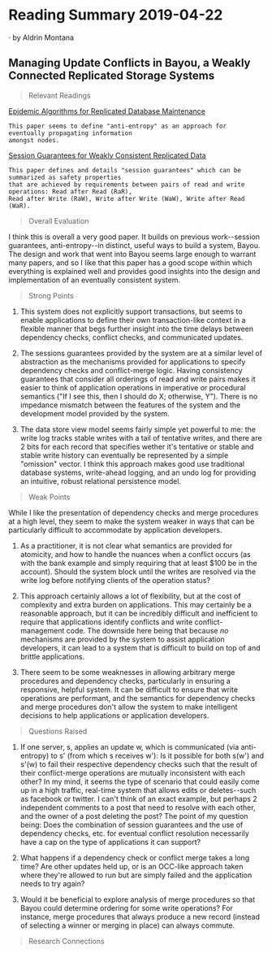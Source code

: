 # Reading Summary 2019-04-22

&middot; by Aldrin Montana

## Managing Update Conflicts in Bayou, a Weakly Connected Replicated Storage Systems

> Relevant Readings

[Epidemic Algorithms for Replicated Database Maintenance][paper-anti-entropy]

    This paper seems to define "anti-entropy" as an approach for eventually propagating information
    amongst nodes.

[Session Guarantees for Weakly Consistent Replicated Data][paper-session-guarantees]

    This paper defines and details "session guarantees" which can be summarized as safety properties
    that are achieved by requirements between pairs of read and write operations: Read after Read (RaR),
    Read after Write (RaW), Write after Write (WaW), Write after Read (WaR).

> Overall Evaluation

I think this is overall a very good paper. It builds on previous work--session guarantees, anti-entropy--in
distinct, useful ways to build a system, Bayou. The design and work that went into Bayou seems large enough
to warrant many papers, and so I like that this paper has a good scope within which everything is explained
well and provides good insights into the design and implementation of an eventually consistent system.

> Strong Points

1. This system does not explicitly support transactions, but seems to enable applications to define their own
transaction-like context in a flexible manner that begs further insight into the time delays between dependency
checks, conflict checks, and communicated updates.

2. The sessions guarantees provided by the system are at a similar level of abstraction as the mechanisms
provided for applications to specify dependency checks and conflict-merge logic. Having consistency guarantees
that consider all orderings of read and write pairs makes it easier to think of application operations in
imperative or procedural semantics ("If I see this, then I should do X; otherwise, Y"). There is no impedance
mismatch between the features of the system and the development model provided by the system.

3. The data store view model seems fairly simple yet powerful to me: the write log tracks stable writes with
a tail of tentative writes, and there are 2 bits for each record that specifies wether it's tentative or stable
and stable write history can eventually be represented by a simple "omission" vector. I think this approach
makes good use traditional database systems, write-ahead logging, and an undo log for providing an intuitive,
robust relational persistence model.

> Weak Points

While I like the presentation of dependency checks and merge procedures at a high level, they seem to make the
system weaker in ways that can be particularly difficult to accommodate by application developers.

1. As a practitioner, it is not clear what semantics are provided for atomicity, and how to handle the nuances
when a conflict occurs (as with the bank example and simply requiring that at least $100 be in the account).
Should the system block until the writes are resolved via the write log before notifying clients of the operation
status?

2. This approach certainly allows a lot of flexibility, but at the cost of complexity and extra burden on applications.
This may certainly be a reasonable approach, but it can be incredibly difficult and inefficient to require that
applications identify conflicts and write conflict-management code. The downside here being that because *no*
mechanisms are provided by the system to assist application developers, it can lead to a system that is difficult
to build on top of and brittle applications.

3. There seem to be some weaknesses in allowing arbitrary merge procedures and dependency checks, particularly in
ensuring a responsive, helpful system. It can be difficult to ensure that write operations are performant, and
the semantics for dependency checks and merge procedures don't allow the system to make intelligent decisions to
help applications or application developers.
  
> Questions Raised

1. If one server, s, applies an update w, which is communicated (via anti-entropy) to s' (from which s receives w'): Is
it possible for both s(w') and s'(w) to fail their respective dependency checks such that the result of their
conflict-merge operations are mutually inconsistent with each other? In my mind, it seems the type of scenario that
could easily come up in a high traffic, real-time system that allows edits or deletes--such as facebook or twitter. I
can't think of an exact example, but perhaps 2 independent comments to a post that need to resolve with each other, and
the owner of a post deleting the post? The point of my question being: Does the combination of session guarantees and
the use of dependency checks, etc. for eventual conflict resolution necessarily have a cap on the type of applications
it can support?

2. What happens if a dependency check or conflict merge takes a long time? Are other updates held up, or is an OCC-like
approach taken where they're allowed to run but are simply failed and the application needs to try again?

3. Would it be beneficial to explore analysis of merge procedures so that Bayou could determine ordering for some write
operations? For instance, merge procedures that always produce a new record (instead of selecting a winner or merging
in place) can always commute.

> Research Connections

<!-- resources -->
[paper-session-guarantees]: https://pdfs.semanticscholar.org/8dd8/1d316e67d4bf44a525b6adfd874297f57295.pdf
[paper-anti-entropy]:       http://bitsavers.trailing-edge.com/pdf/xerox/parc/techReports/CSL-89-1_Epidemic_Algorithms_for_Replicated_Database_Maintenance.pdf
